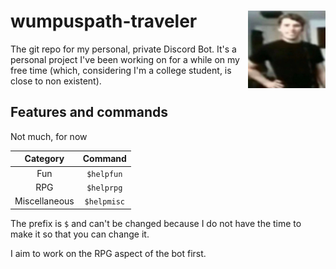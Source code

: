 # wumpuspath-traveler <img src="/data/img/boticon.png" alt="Sparkle on !" style="height: 124px; width:124px;" align="right"/>
The git repo for my personal, private Discord Bot. It's a personal project I've been working on for a while on my free time (which, considering I'm a college student, is close to non existent).

## Features and commands
Not much, for now

|    Category   |   Command   |
|:-------------:|:-----------:|
|      Fun      |  `$helpfun` |
|      RPG      |  `$helprpg` |
| Miscellaneous | `$helpmisc` |

The prefix is `$` and can't be changed because I do not have the time to make it so that you can change it.

I aim to work on the RPG aspect of the bot first.
